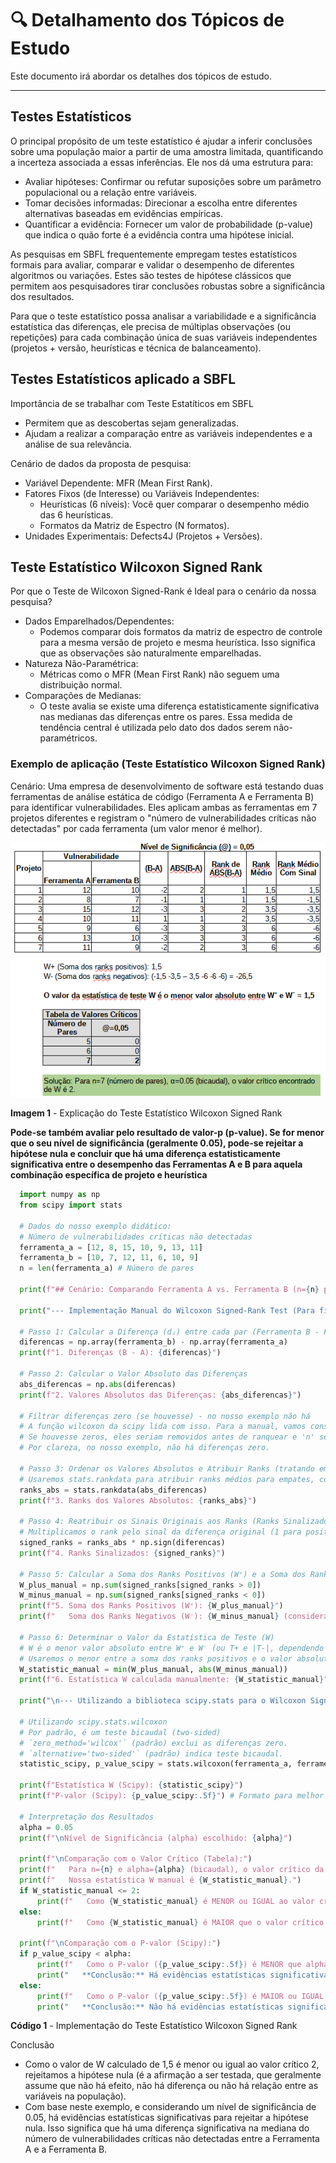 # 🔍 Detalhamento dos Tópicos de Estudo

Este documento irá abordar os detalhes dos tópicos de estudo.

---

## Testes Estatísticos

O principal propósito de um teste estatístico é ajudar a inferir conclusões sobre uma população maior a partir de uma amostra limitada, quantificando a incerteza associada a essas inferências. Ele nos dá uma estrutura para:

  - Avaliar hipóteses: Confirmar ou refutar suposições sobre um parâmetro populacional ou a relação entre variáveis.
  - Tomar decisões informadas: Direcionar a escolha entre diferentes alternativas baseadas em evidências empíricas.
  - Quantificar a evidência: Fornecer um valor de probabilidade (p-value) que indica o quão forte é a evidência contra uma hipótese inicial.

As pesquisas em SBFL frequentemente empregam testes estatísticos formais para avaliar, comparar e validar o desempenho de diferentes algoritmos ou variações. Estes são testes de hipótese clássicos que permitem aos pesquisadores tirar conclusões robustas sobre a significância dos resultados.

Para que o teste estatístico possa analisar a variabilidade e a significância estatística das diferenças, ele precisa de múltiplas observações (ou repetições) para cada combinação única de suas variáveis independentes (projetos + versão, heurísticas e técnica de balanceamento).

## Testes Estatísticos aplicado a SBFL

Importância de se trabalhar com Teste Estatíticos em SBFL
  - Permitem que as descobertas sejam generalizadas.
  - Ajudam a realizar a comparação entre as variáveis independentes e a análise de sua relevância.
    
Cenário de dados da proposta de pesquisa:
  - Variável Dependente: MFR (Mean First Rank).
  - Fatores Fixos (de Interesse) ou Variáveis Independentes:
    - Heurísticas (6 níveis): Você quer comparar o desempenho médio das 6 heurísticas.
    - Formatos da Matriz de Espectro (N formatos).
  - Unidades Experimentais: Defects4J (Projetos + Versões).

## Teste Estatístico Wilcoxon Signed Rank
Por que o Teste de Wilcoxon Signed-Rank é Ideal para o cenário da nossa pesquisa?
  - Dados Emparelhados/Dependentes:
    - Podemos comparar dois formatos da matriz de espectro de controle para a mesma versão de projeto e mesma heurística. Isso significa que as observações são naturalmente emparelhadas.
  - Natureza Não-Paramétrica:
    - Métricas como o MFR (Mean First Rank) não seguem uma distribuição normal.
  - Comparações de Medianas:
    - O teste avalia se existe uma diferença estatisticamente significativa nas medianas das diferenças entre os pares. Essa medida de tendência central é utilizada pelo dato dos dados serem não-paramétricos.

### Exemplo de aplicação (Teste Estatístico Wilcoxon Signed Rank)
Cenário: Uma empresa de desenvolvimento de software está testando duas ferramentas de análise estática de código (Ferramenta A e Ferramenta B) para identificar vulnerabilidades. Eles aplicam ambas as ferramentas em 7 projetos diferentes e registram o "número de vulnerabilidades críticas não detectadas" por cada ferramenta (um valor menor é melhor).

![Explicação - Wilcoxon Signed Rank](img/Explicacao_Wilcoxon_Signed_Rank.png "Explicação - Wilcoxon Signed Rank")

**Imagem 1** - Explicação do Teste Estatístico Wilcoxon Signed Rank

**Pode-se também avaliar pelo resultado de valor-p (p-value). Se for menor que o seu nível de significância (geralmente 0.05), pode-se rejeitar a hipótese nula e concluir que há uma diferença estatisticamente significativa entre o desempenho das Ferramentas A e B para aquela combinação específica de projeto e heurística**

```python
  import numpy as np
  from scipy import stats
  
  # Dados do nosso exemplo didático:
  # Número de vulnerabilidades críticas não detectadas
  ferramenta_a = [12, 8, 15, 10, 9, 13, 11]
  ferramenta_b = [10, 7, 12, 11, 6, 10, 9]
  n = len(ferramenta_a) # Número de pares
  
  print(f"## Cenário: Comparando Ferramenta A vs. Ferramenta B (n={n} pares) ##\n")
  
  print("--- Implementação Manual do Wilcoxon Signed-Rank Test (Para fins didáticos) ---\n")
  
  # Passo 1: Calcular a Diferença (dᵢ) entre cada par (Ferramenta B - Ferramenta A)
  diferencas = np.array(ferramenta_b) - np.array(ferramenta_a)
  print(f"1. Diferenças (B - A): {diferencas}")
  
  # Passo 2: Calcular o Valor Absoluto das Diferenças
  abs_diferencas = np.abs(diferencas)
  print(f"2. Valores Absolutos das Diferenças: {abs_diferencas}")
  
  # Filtrar diferenças zero (se houvesse) - no nosso exemplo não há
  # A função wilcoxon da scipy lida com isso. Para a manual, vamos considerar que não há zeros.
  # Se houvesse zeros, eles seriam removidos antes de ranquear e 'n' seria ajustado.
  # Por clareza, no nosso exemplo, não há diferenças zero.
  
  # Passo 3: Ordenar os Valores Absolutos e Atribuir Ranks (tratando empates)
  # Usaremos stats.rankdata para atribuir ranks médios para empates, conforme explicado.
  ranks_abs = stats.rankdata(abs_diferencas)
  print(f"3. Ranks dos Valores Absolutos: {ranks_abs}")
  
  # Passo 4: Reatribuir os Sinais Originais aos Ranks (Ranks Sinalizados)
  # Multiplicamos o rank pelo sinal da diferença original (1 para positivo, -1 para negativo)
  signed_ranks = ranks_abs * np.sign(diferencas)
  print(f"4. Ranks Sinalizados: {signed_ranks}")
  
  # Passo 5: Calcular a Soma dos Ranks Positivos (W⁺) e a Soma dos Ranks Negativos (W⁻)
  W_plus_manual = np.sum(signed_ranks[signed_ranks > 0])
  W_minus_manual = np.sum(signed_ranks[signed_ranks < 0])
  print(f"5. Soma dos Ranks Positivos (W⁺): {W_plus_manual}")
  print(f"   Soma dos Ranks Negativos (W⁻): {W_minus_manual} (considerando o sinal)")
  
  # Passo 6: Determinar o Valor da Estatística de Teste (W)
  # W é o menor valor absoluto entre W⁺ e W⁻ (ou T+ e |T-|, dependendo da convenção)
  # Usaremos o menor entre a soma dos ranks positivos e o valor absoluto da soma dos ranks negativos.
  W_statistic_manual = min(W_plus_manual, abs(W_minus_manual))
  print(f"6. Estatística W calculada manualmente: {W_statistic_manual}")
  
  print("\n--- Utilizando a biblioteca scipy.stats para o Wilcoxon Signed-Rank Test ---\n")
  
  # Utilizando scipy.stats.wilcoxon
  # Por padrão, é um teste bicaudal (two-sided)
  # `zero_method='wilcox'` (padrão) exclui as diferenças zero.
  # `alternative='two-sided'` (padrão) indica teste bicaudal.
  statistic_scipy, p_value_scipy = stats.wilcoxon(ferramenta_a, ferramenta_b, alternative='two-sided')
  
  print(f"Estatística W (Scipy): {statistic_scipy}")
  print(f"P-valor (Scipy): {p_value_scipy:.5f}") # Formato para melhor leitura
  
  # Interpretação dos Resultados
  alpha = 0.05
  print(f"\nNível de Significância (alpha) escolhido: {alpha}")
  
  print(f"\nComparação com o Valor Crítico (Tabela):")
  print(f"   Para n={n} e alpha={alpha} (bicaudal), o valor crítico da tabela é 2.")
  print(f"   Nossa estatística W manual é {W_statistic_manual}.")
  if W_statistic_manual <= 2:
      print(f"   Como {W_statistic_manual} é MENOR ou IGUAL ao valor crítico 2, REJEITAMOS a hipótese nula.")
  else:
      print(f"   Como {W_statistic_manual} é MAIOR que o valor crítico 2, NÃO REJEITAMOS a hipótese nula.")
  
  print(f"\nComparação com o P-valor (Scipy):")
  if p_value_scipy < alpha:
      print(f"   Como o P-valor ({p_value_scipy:.5f}) é MENOR que alpha ({alpha}), REJEITAMOS a hipótese nula.")
      print("   **Conclusão:** Há evidências estatísticas significativas de uma diferença na mediana do número de vulnerabilidades críticas não detectadas entre as Ferramentas A e B.")
  else:
      print(f"   Como o P-valor ({p_value_scipy:.5f}) é MAIOR ou IGUAL a alpha ({alpha}), NÃO REJEITAMOS a hipótese nula.")
      print("   **Conclusão:** Não há evidências estatísticas significativas de uma diferença na mediana do número de vulnerabilidades críticas não detectadas entre as Ferramentas A e B.")
```

**Código 1** - Implementação do Teste Estatístico Wilcoxon Signed Rank

Conclusão
  - Como o valor de W calculado de 1,5 é menor ou igual ao valor crítico 2, rejeitamos a hipótese nula (é a afirmação a ser testada, que geralmente assume que não há efeito, não há diferença ou não há relação entre as variáveis na população).
  - Com base neste exemplo, e considerando um nível de significância de 0.05, há evidências estatísticas significativas para rejeitar a hipótese nula. Isso significa que há uma diferença significativa na mediana do número de vulnerabilidades críticas não detectadas entre a Ferramenta A e a Ferramenta B.
